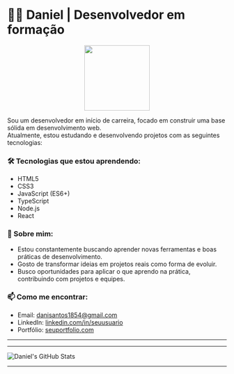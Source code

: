 # 👨‍💻 Daniel | Desenvolvedor em formação

<p align="center">
  <img src="https://github.com/danielsantos-dev22/img-danielsantos-de22/blob/main/ChatGPT%20Image%2016_05_2025%2C%2021_40_14.png" width="150" />
</p>

Sou um desenvolvedor em início de carreira, focado em construir uma base sólida em desenvolvimento web.  
Atualmente, estou estudando e desenvolvendo projetos com as seguintes tecnologias:

### 🛠️ Tecnologias que estou aprendendo:
- HTML5  
- CSS3  
- JavaScript (ES6+)  
- TypeScript  
- Node.js  
- React  

### 📌 Sobre mim:
- Estou constantemente buscando aprender novas ferramentas e boas práticas de desenvolvimento.  
- Gosto de transformar ideias em projetos reais como forma de evoluir.  
- Busco oportunidades para aplicar o que aprendo na prática, contribuindo com projetos e equipes.  



### 📫 Como me encontrar:
- Email: [danisantos1854@gmail.com](mailto:danisantos1854@gmail.com)  
- LinkedIn: [linkedin.com/in/seuusuario](https://linkedin.com/in/seuusuario)  
- Portfólio: [seuportfolio.com](https://seuportfolio.com)  

---

---

![Daniel's GitHub Stats](https://github-readme-stats.vercel.app/api?username=danielsantos-dev22&show_icons=true&theme=radical)

---
